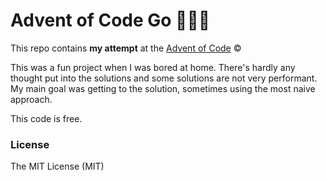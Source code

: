 # Advent of Code Go 🎄👨‍💻
This repo contains **my attempt** at the [Advent of Code](adventofcode.com) &copy;

This was a fun project when I was bored at home. There's hardly any thought put into the solutions and some solutions are not very performant. My main goal was getting to the solution, sometimes using the most naive approach.

This code is free.

### License
The MIT License (MIT)
